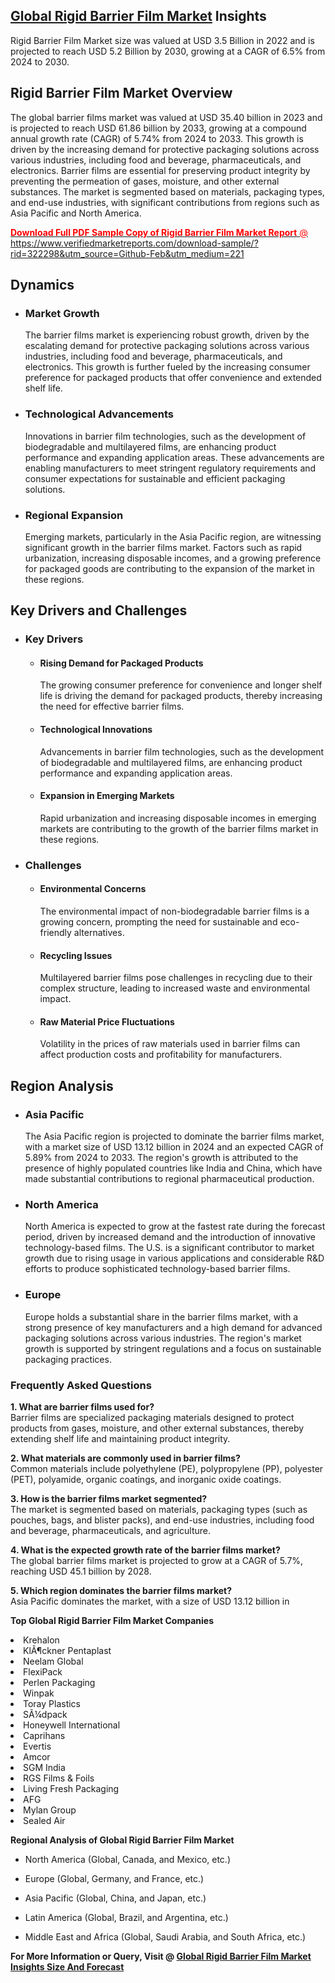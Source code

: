 <h2><a href="https://www.verifiedmarketreports.com/download-sample/?rid=322298&amp;utm_source=Github&amp;utm_medium=221" target="_blank">Global Rigid Barrier Film Market</a> Insights</h2><p>Rigid Barrier Film Market size was valued at USD 3.5 Billion in 2022 and is projected to reach USD 5.2 Billion by 2030, growing at a CAGR of 6.5% from 2024 to 2030.</p><p> <h2>Rigid Barrier Film Market Overview</h2> <p>The global barrier films market was valued at USD 35.40 billion in 2023 and is projected to reach USD 61.86 billion by 2033, growing at a compound annual growth rate (CAGR) of 5.74% from 2024 to 2033. This growth is driven by the increasing demand for protective packaging solutions across various industries, including food and beverage, pharmaceuticals, and electronics. Barrier films are essential for preserving product integrity by preventing the permeation of gases, moisture, and other external substances. The market is segmented based on materials, packaging types, and end-use industries, with significant contributions from regions such as Asia Pacific and North America. </p> <p><a href="#"><p><span class=""><span style="color: #ff0000;"><strong>Download Full PDF Sample Copy of Rigid Barrier Film Market Report</strong> @ </span><a href="https://www.verifiedmarketreports.com/download-sample/?rid=322298&amp;utm_source=Github-Feb&amp;utm_medium=221" target="_blank">https://www.verifiedmarketreports.com/download-sample/?rid=322298&amp;utm_source=Github-Feb&amp;utm_medium=221</a></span></p></a></p> <h2>Dynamics</h2> <ul> <li><h3>Market Growth</h3> <p>The barrier films market is experiencing robust growth, driven by the escalating demand for protective packaging solutions across various industries, including food and beverage, pharmaceuticals, and electronics. This growth is further fueled by the increasing consumer preference for packaged products that offer convenience and extended shelf life. </p> </li> <li><h3>Technological Advancements</h3> <p>Innovations in barrier film technologies, such as the development of biodegradable and multilayered films, are enhancing product performance and expanding application areas. These advancements are enabling manufacturers to meet stringent regulatory requirements and consumer expectations for sustainable and efficient packaging solutions. </p> </li> <li><h3>Regional Expansion</h3> <p>Emerging markets, particularly in the Asia Pacific region, are witnessing significant growth in the barrier films market. Factors such as rapid urbanization, increasing disposable incomes, and a growing preference for packaged goods are contributing to the expansion of the market in these regions. </p> </li> </ul> <h2>Key Drivers and Challenges</h2> <ul> <li><h3>Key Drivers</h3> <ul> <li><h4>Rising Demand for Packaged Products</h4> <p>The growing consumer preference for convenience and longer shelf life is driving the demand for packaged products, thereby increasing the need for effective barrier films. </p> </li> <li><h4>Technological Innovations</h4> <p>Advancements in barrier film technologies, such as the development of biodegradable and multilayered films, are enhancing product performance and expanding application areas. </p> </li> <li><h4>Expansion in Emerging Markets</h4> <p>Rapid urbanization and increasing disposable incomes in emerging markets are contributing to the growth of the barrier films market in these regions. </p> </li> </ul> </li> <li><h3>Challenges</h3> <ul> <li><h4>Environmental Concerns</h4> <p>The environmental impact of non-biodegradable barrier films is a growing concern, prompting the need for sustainable and eco-friendly alternatives. </p> </li> <li><h4>Recycling Issues</h4> <p>Multilayered barrier films pose challenges in recycling due to their complex structure, leading to increased waste and environmental impact. </p> </li> <li><h4>Raw Material Price Fluctuations</h4> <p>Volatility in the prices of raw materials used in barrier films can affect production costs and profitability for manufacturers. </p> </li> </ul> </li> </ul> <h2>Region Analysis</h2> <ul> <li><h3>Asia Pacific</h3> <p>The Asia Pacific region is projected to dominate the barrier films market, with a market size of USD 13.12 billion in 2024 and an expected CAGR of 5.89% from 2024 to 2033. The region's growth is attributed to the presence of highly populated countries like India and China, which have made substantial contributions to regional pharmaceutical production. </p> </li> <li><h3>North America</h3> <p>North America is expected to grow at the fastest rate during the forecast period, driven by increased demand and the introduction of innovative technology-based films. The U.S. is a significant contributor to market growth due to rising usage in various applications and considerable R&D efforts to produce sophisticated technology-based barrier films. </p> </li> <li><h3>Europe</h3> <p>Europe holds a substantial share in the barrier films market, with a strong presence of key manufacturers and a high demand for advanced packaging solutions across various industries. The region's market growth is supported by stringent regulations and a focus on sustainable packaging practices. </p> </li> </ul> <h3>Frequently Asked Questions</h3> <p><strong>1. What are barrier films used for?</strong><br>Barrier films are specialized packaging materials designed to protect products from gases, moisture, and other external substances, thereby extending shelf life and maintaining product integrity. </p> <p><strong>2. What materials are commonly used in barrier films?</strong><br>Common materials include polyethylene (PE), polypropylene (PP), polyester (PET), polyamide, organic coatings, and inorganic oxide coatings. </p> <p><strong>3. How is the barrier films market segmented?</strong><br>The market is segmented based on materials, packaging types (such as pouches, bags, and blister packs), and end-use industries, including food and beverage, pharmaceuticals, and agriculture. </p> <p><strong>4. What is the expected growth rate of the barrier films market?</strong><br>The global barrier films market is projected to grow at a CAGR of 5.7%, reaching USD 45.1 billion by 2028. </p> <p><strong>5. Which region dominates the barrier films market?</strong><br>Asia Pacific dominates the market, with a size of USD 13.12 billion in</p><p><strong>Top Global Rigid Barrier Film Market Companies</strong></p><div data-test-id=""><p><li>Krehalon</li><li> KlÃ¶ckner Pentaplast</li><li> Neelam Global</li><li> FlexiPack</li><li> Perlen Packaging</li><li> Winpak</li><li> Toray Plastics</li><li> SÃ¼dpack</li><li> Honeywell International</li><li> Caprihans</li><li> Evertis</li><li> Amcor</li><li> SGM India</li><li> RGS Films & Foils</li><li> Living Fresh Packaging</li><li> AFG</li><li> Mylan Group</li><li> Sealed Air</li></p><div><strong>Regional Analysis of&nbsp;Global Rigid Barrier Film Market</strong></div><ul><li dir="ltr"><p dir="ltr">North America&nbsp;(Global, Canada, and Mexico, etc.)</p></li><li dir="ltr"><p dir="ltr">Europe (Global, Germany, and France, etc.)</p></li><li dir="ltr"><p dir="ltr">Asia Pacific&nbsp;(Global, China, and Japan, etc.)</p></li><li dir="ltr"><p dir="ltr">Latin America&nbsp;(Global, Brazil, and Argentina, etc.)</p></li><li dir="ltr">Middle East and Africa&nbsp;(Global, Saudi Arabia, and South Africa, etc.)</li></ul><p><strong>For More Information or Query, Visit @&nbsp;</strong><strong><a href="https://www.verifiedmarketreports.com/product/rigid-barrier-film-market/?utm_source=Github&amp;utm_medium=221" target="_blank">Global Rigid Barrier Film Market Insights Size And Forecast</a></strong></p></div>
